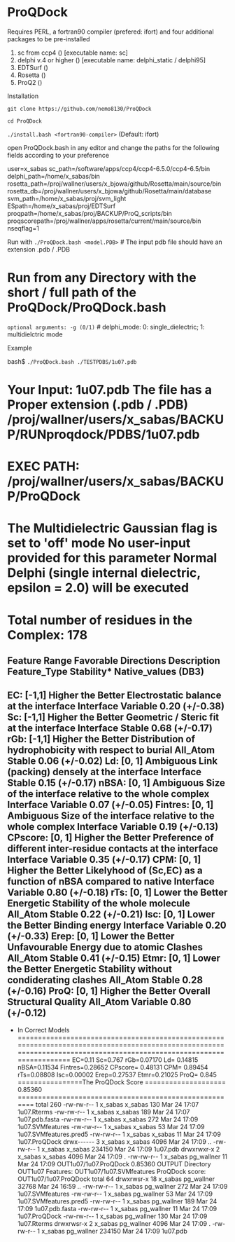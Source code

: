 # ProQDock

Requires PERL, a fortran90 compiler (prefered: ifort) 
and four additional packages to be pre-installed 

1. sc from ccp4 () [executable name: sc] 
2. delphi v.4 or higher () [executable name: delphi_static / delphi95] 
3. EDTSurf ()
4. Rosetta () 
5. ProQ2 ()

Installation

`git clone https://github.com/nemo8130/ProQDock`

`cd ProQDock`

`./install.bash <fortran90-compiler>`  (Default: ifort)

open ProQDock.bash in any editor and change the paths for the following fields according to your preference

user=x_sabas
sc_path=/software/apps/ccp4/ccp4-6.5.0/ccp4-6.5/bin
delphi_path=/home/x_sabas/bin
rosetta_path=/proj/wallner/users/x_bjowa/github/Rosetta/main/source/bin
rosetta_db=/proj/wallner/users/x_bjowa/github/Rosetta/main/database
svm_path=/home/x_sabas/proj/svm_light
ESpath=/home/x_sabas/proj/EDTSurf
proqpath=/home/x_sabas/proj/BACKUP/ProQ_scripts/bin
proqscorepath=/proj/wallner/apps/rosetta/current/main/source/bin
nseqflag=1

Run with
`./ProQDock.bash <model.PDB>`  # The input pdb file should have an extension .pdb / .PDB 
# Run from any Directory with the short / full path of the ProQDock/ProQDock.bash
`optional arguments: -g (0/1)` # delphi_mode: 0: single_dielectric; 1: multidielctric mode

Example

bash$ `./ProQDock.bash ./TESTPDBS/1u07.pdb`

Your Input: 1u07.pdb
The file has a Proper extension (.pdb / .PDB)
/proj/wallner/users/x_sabas/BACKUP/RUNproqdock/PDBS/1u07.pdb
=============================================================
EXEC PATH: /proj/wallner/users/x_sabas/BACKUP/ProQDock
=============================================================
The Multidielectric Gaussian flag is set to 'off' mode
No user-input provided for this parameter
Normal Delphi (single internal dielectric, epsilon = 2.0) will be executed
===========================================================
Total number of residues in the Complex: 178
======================================================================================================================================================================
Feature   Range      Favorable Directions       Description                                                   Feature_Type    Stability*     Native_values (DB3)
-----------------------------------------------------------------------------------------------------------------------------------------------------------------------
EC:       [-1,1]     Higher the Better       Electrostatic balance at the interface                             Interface      Variable      0.20 (+/-0.38)
Sc:       [-1,1]     Higher the Better       Geometric / Steric fit at the interface                            Interface       Stable         0.68 (+/-0.17)
rGb:      [-1,1]     Higher the Better       Distribution of hydrophobicity with respect to burial              All_Atom        Stable         0.06 (+/-0.02)
Ld:       [0, 1]         Ambiguous           Link (packing) densely at the interface                            Interface       Stable         0.15 (+/-0.17)
nBSA:     [0, 1]         Ambiguous           Size of the interface relative to the whole complex                Interface      Variable      0.07 (+/-0.05)
Fintres:  [0, 1]         Ambiguous           Size of the interface relative to the whole complex                Interface      Variable      0.19 (+/-0.13)
CPscore:  [0, 1]     Higher the Better       Preference of different inter-residue contacts at the interface    Interface      Variable         0.35 (+/-0.17)
CPM:      [0, 1]     Higher the Better       Likelyhood of (Sc,EC) as a function of nBSA compared to native     Interface      Variable         0.80 (+/-0.18)
rTs:      [0, 1]     Lower the Better        Energetic Stability of the whole molecule                          All_Atom        Stable         0.22 (+/-0.21)
Isc:      [0, 1]     Lower the Better        Binding energy                                                     Interface      Variable         0.20 (+/-0.33)
Erep:     [0, 1]     Lower the Better        Unfavourable Energy due to atomic Clashes                          All_Atom        Stable         0.41 (+/-0.15)
Etmr:     [0, 1]     Lower the Better        Energetic Stability without condiderating clashes                  All_Atom        Stable         0.28 (+/-0.16)
ProQ:     [0, 1]     Higher the Better       Overall Structural Quality                                         All_Atom       Variable         0.80 (+/-0.12)
-----------------------------------------------------------------------------------------------------------------------------------------------------------------------
* In Correct Models
======================================================================================================================================================================
EC=0.11
Sc=0.767
rGb=0.07170
Ld= 0.14815
nBSA=0.11534
Fintres=0.28652
CPscore= 0.48131
CPM= 0.89454
rTs=0.08808
Isc=0.00002
Erep=0.27537
Etmr=0.21025
ProQ= 0.845
================The ProQDock Score ====================
   0.85360
=======================================================
total 260
-rw-rw-r-- 1 x_sabas x_sabas    130 Mar 24 17:07 1u07.Rterms
-rw-rw-r-- 1 x_sabas x_sabas    189 Mar 24 17:07 1u07.pdb.fasta
-rw-rw-r-- 1 x_sabas x_sabas    272 Mar 24 17:09 1u07.SVMfeatures
-rw-rw-r-- 1 x_sabas x_sabas     53 Mar 24 17:09 1u07.SVMfeatures.pred5
-rw-rw-r-- 1 x_sabas x_sabas     11 Mar 24 17:09 1u07.ProQDock
drwx------ 3 x_sabas x_sabas   4096 Mar 24 17:09 ..
-rw-rw-r-- 1 x_sabas x_sabas 234150 Mar 24 17:09 1u07.pdb
drwxrwxr-x 2 x_sabas x_sabas   4096 Mar 24 17:09 .
-rw-rw-r-- 1 x_sabas pg_wallner 11 Mar 24 17:09 OUT1u07/1u07.ProQDock
   0.85360
OUTPUT Directory OUT1u07
Features:  OUT1u07/1u07.SVMfeatures
ProQDock score:  OUT1u07/1u07.ProQDock
total 64
drwxrwsr-x 18 x_sabas pg_wallner  32768 Mar 24 16:59 ..
-rw-rw-r--  1 x_sabas pg_wallner    272 Mar 24 17:09 1u07.SVMfeatures
-rw-rw-r--  1 x_sabas pg_wallner     53 Mar 24 17:09 1u07.SVMfeatures.pred5
-rw-rw-r--  1 x_sabas pg_wallner    189 Mar 24 17:09 1u07.pdb.fasta
-rw-rw-r--  1 x_sabas pg_wallner     11 Mar 24 17:09 1u07.ProQDock
-rw-rw-r--  1 x_sabas pg_wallner    130 Mar 24 17:09 1u07.Rterms
drwxrwsr-x  2 x_sabas pg_wallner   4096 Mar 24 17:09 .
-rw-rw-r--  1 x_sabas pg_wallner 234150 Mar 24 17:09 1u07.pdb
